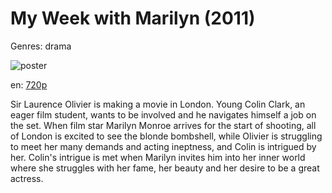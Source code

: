 # My Week with Marilyn (2011)

Genres: drama

![poster](http://image.tmdb.org/t/p/w500/exyLhOls9XyWr5Eq5F8HX0I6mPu.jpg)

en:
  [720p](magnet:?xt=urn:btih:FE9D20F41EE4FD54A2F6F78540C6F3B821E7E55E&tr=udp://glotorrents.pw:6969/announce&tr=udp://tracker.opentrackr.org:1337/announce&tr=udp://torrent.gresille.org:80/announce&tr=udp://tracker.openbittorrent.com:80&tr=udp://tracker.coppersurfer.tk:6969&tr=udp://tracker.leechers-paradise.org:6969&tr=udp://p4p.arenabg.ch:1337&tr=udp://tracker.internetwarriors.net:1337)
  


Sir Laurence Olivier is making a movie in London. Young Colin Clark, an eager film student, wants to be involved and he navigates himself a job on the set. When film star Marilyn Monroe arrives for the start of shooting, all of London is excited to see the blonde bombshell, while Olivier is struggling to meet her many demands and acting ineptness, and Colin is intrigued by her. Colin's intrigue is met when Marilyn invites him into her inner world where she struggles with her fame, her beauty and her desire to be a great actress.